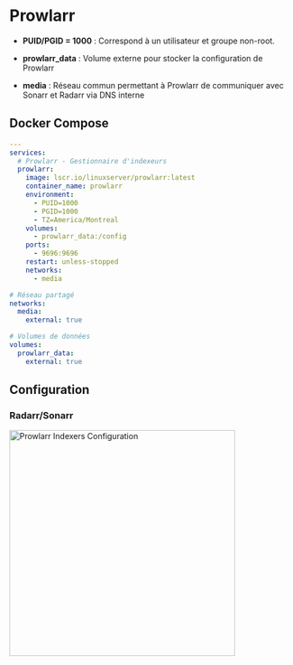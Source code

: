 # Prowlarr

- **PUID/PGID = 1000** : Correspond à un utilisateur et groupe non-root.

- **prowlarr_data** : Volume externe pour stocker la configuration de Prowlarr

- **media** : Réseau commun permettant à Prowlarr de communiquer avec Sonarr et Radarr via DNS interne

## Docker Compose
```yaml
---
services:
  # Prowlarr - Gestionnaire d'indexeurs
  prowlarr:
    image: lscr.io/linuxserver/prowlarr:latest
    container_name: prowlarr
    environment:
      - PUID=1000
      - PGID=1000
      - TZ=America/Montreal
    volumes:
      - prowlarr_data:/config
    ports:
      - 9696:9696
    restart: unless-stopped
    networks:
      - media

# Réseau partagé
networks:
  media:
    external: true

# Volumes de données
volumes:
  prowlarr_data:
    external: true
```

## Configuration
### Radarr/Sonarr
<img width="400" alt="Prowlarr Indexers Configuration" src="https://github.com/user-attachments/assets/e1bb4f2a-75e1-4471-8f67-c8dba0bf5ccf" />

